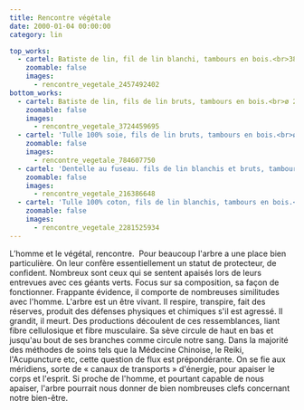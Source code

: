 ```yaml
---
title: Rencontre végétale
date: 2000-01-04 00:00:00
category: lin

top_works:
  - cartel: Batiste de lin, fil de lin blanchi, tambours en bois.<br>38x48 cm
    zoomable: false
    images:
      - rencontre_vegetale_2457492402
bottom_works:
  - cartel: Batiste de lin, fils de lin bruts, tambours en bois.<br>ø 26 cm
    zoomable: false
    images:
      - rencontre_vegetale_3724459695
  - cartel: 'Tulle 100% soie, fils de lin bruts, tambours en bois.<br>ø 17 cm<br>H: 160 cm'
    zoomable: false
    images:
      - rencontre_vegetale_784607750
  - cartel: 'Dentelle au fuseau. fils de lin blanchis et bruts, tambours en bois.<br>ø 11.5 cm<br>H: 160 cm'
    zoomable: false
    images:
      - rencontre_vegetale_216386648
  - cartel: 'Tulle 100% coton, fils de lin blanchis, tambours en bois.<br>ø 24 cm<br>H: 160 cm'
    zoomable: false
    images:
      - rencontre_vegetale_2281525934
---
```

L’homme et le végétal, rencontre.
​
Pour beaucoup l'arbre a une place bien particulière. On leur confère essentiellement un statut de protecteur, de confident. Nombreux sont ceux qui se sentent apaisés lors de leurs entrevues avec ces géants verts.
Focus sur sa composition, sa façon de fonctionner. Frappante évidence, il comporte de nombreuses similitudes avec l'homme. L'arbre est un être vivant. Il respire, transpire, fait des réserves, produit des défenses physiques et chimiques s'il est agressé. Il grandit, il meurt.
Des productions découlent de ces ressemblances, liant fibre cellulosique et fibre musculaire.
Sa sève circule de haut en bas et jusqu'au bout de ses branches comme circule notre sang. Dans la majorité des méthodes de soins tels que la Médecine Chinoise, le Reiki, l'Acupuncture etc, cette question de flux est prépondérante. On se fie aux méridiens, sorte de « canaux de transports » d'énergie, pour apaiser le corps et l'esprit.
Si proche de l'homme, et pourtant capable de nous apaiser, l'arbre pourrait nous donner de bien nombreuses clefs concernant notre bien-être.
